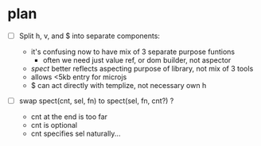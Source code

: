 # plan

* [ ] Split h, v, and $ into separate components:
  + it's confusing now to have mix of 3 separate purpose funtions
    + often we need just value ref, or dom builder, not aspector
  + _spect_ better reflects aspecting purpose of library, not mix of 3 tools
  + allows <5kb entry for microjs
  + $ can act directly with templize, not necessary own h

* [ ] swap spect(cnt, sel, fn) to spect(sel, fn, cnt?) ?
  - cnt at the end is too far
  + cnt is optional
  - cnt specifies sel naturally...
